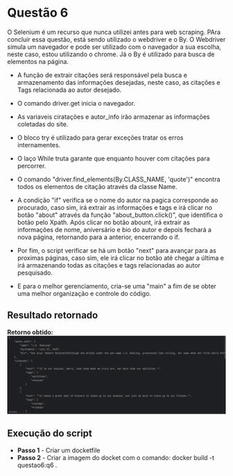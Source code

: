 # Questão 6

O Selenium é um recurso que nunca utilizei antes para web scraping. PAra concluir essa questão, está sendo utilizado o webdriver e o By. O Webdriver simula um navegador e pode ser utilizado com o navegador a sua escolha, neste caso, estou utilizando o chrome. Já o By é utilizado para busca de elementos na página.

* A função de extrair citações será responsável pela busca e armazenamento das informações desejadas, neste caso, as citações e Tags relacionada ao autor desejado.

* O comando driver.get inicia o navegador.

* As variaveis ciratações e autor_info irão armazenar as informações coletadas do site.

* O bloco try é utilizado para gerar exceções tratar os erros internamentes.

* O laço While truta garante que enquanto houver com citações para percorrer.

* O comando "driver.find_elements(By.CLASS_NAME, 'quote')" encontra todos os elementos de citação através da classe Name.

* A condição  "if" verifica se o nome do autor na pagica corresponde ao procurado, caso sim, irá extrair as informações e tags e irá clicar no botão "about" através da função "about_button.click()", que identifica o botão pelo Xpath. Após clicar no botão abount, irá extrair as informações de nome, aniversário e bio do autor e depois fechará a nova página, retornando para a anterior, encerrando o if.

* Por fim, o script verificar se há um botão "next" para avançar para as proximas páginas, caso sim, ele irá clicar no botão até chegar a última e irá armazenando todas as citações e tags relacionadas ao autor pesquisado.

*  E para o melhor gerenciamento, cria-se uma "main" a fim de se obter uma melhor organização e controle do código.

## Resultado retornado

**Retorno obtido:**
![Retorno Autor](Imagens/Selenium.png)


## Execução do script

   * **Passo 1** - Criar um docketfile
   * **Passo 2** - Criar a imagem do docket com o comando: docker build -t questao6:q6 .